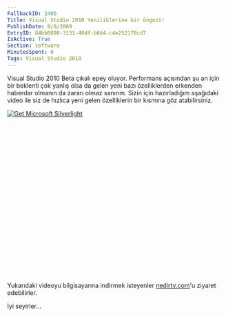 ```yaml
---
FallbackID: 2406
Title: Visual Studio 2010 Yeniliklerine bir öngezi!
PublishDate: 9/9/2009
EntryID: 84bb0898-3131-40df-b664-c4e252178cd7
IsActive: True
Section: software
MinutesSpent: 0
Tags: Visual Studio 2010
---
```

Visual Studio 2010 Beta çıkalı epey oluyor. Performans açısından şu an
için bir beklenti çok yanlış olsa da gelen yeni bazı özelliklerden
erkenden haberdar olmanın da zararı olmaz sanırım. Sizin için
hazırladığım aşağıdaki video ile siz de hızlıca yeni gelen özelliklerin
bir kısmına göz atabilirsiniz.

<div style="width:512px;height:384px;">

[![Get Microsoft
Silverlight](http://go2.microsoft.com/fwlink/?LinkId=108181)](http://go2.microsoft.com/fwlink/?LinkID=124807)

</div>

Yukarıdaki videoyu bilgisayarına indirmek isteyenler
[nedirtv.com](http://www.nedirtv.com/video/darony_visual_studio_10_beta.aspx)'u
ziyaret edebilirler.

İyi seyirler...


